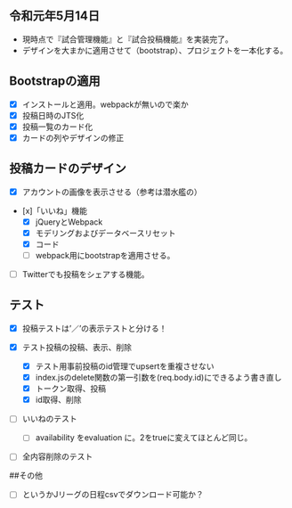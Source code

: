 ## 令和元年5月14日
- 現時点で『試合管理機能』と『試合投稿機能』を実装完了。
- デザインを大まかに適用させて（bootstrap）、プロジェクトを一本化する。

## Bootstrapの適用
- [x] インストールと適用。webpackが無いので楽か
- [x] 投稿日時のJTS化
- [x] 投稿一覧のカード化
 - [x] カードの列やデザインの修正

## 投稿カードのデザイン
- [x] アカウントの画像を表示させる（参考は潜水艦の）
- [x]「いいね」機能
  - [x] jQueryとWebpack
  - [x] モデリングおよびデータベースリセット
  - [x] コード
  - [ ] webpack用にbootstrapを適用させる。
- [ ] Twitterでも投稿をシェアする機能。

## テスト
- [x] 投稿テストは’／’の表示テストと分ける！

- [x] テスト投稿の投稿、表示、削除
  - [x] テスト用事前投稿のid管理でupsertを重複させない
  - [x] index.jsのdelete関数の第一引数を(req.body.id)にできるよう書き直し
  - [x] トークン取得、投稿
  - [x] id取得、削除

- [ ] いいねのテスト
  - [ ] availability をevaluation に。2をtrueに変えてほとんど同じ。
- [ ] 全内容削除のテスト

##その他
- [ ] というかJリーグの日程csvでダウンロード可能か？